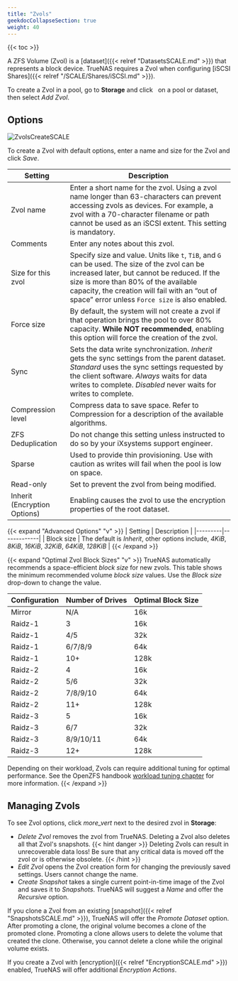 ```yaml
---
title: "Zvols"
geekdocCollapseSection: true
weight: 40
---
```


{{< toc >}}

A ZFS Volume (Zvol) is a [dataset]({{< relref "DatasetsSCALE.md" >}}) that represents a block device.
TrueNAS requires a Zvol when configuring [iSCSI Shares]({{< relref "/SCALE/Shares/iSCSI.md" >}}).

To create a Zvol in a pool, go to **Storage** and click <i class="fa fa-ellipsis-v" aria-hidden="true" title="Options"></i>&nbsp; on a pool or dataset, then select *Add Zvol*.

## Options

![ZvolsCreateSCALE](/images/SCALE/ZvolsCreateSCALE.png "Creating a new Zvol")

To create a Zvol with default options, enter a name and size for the Zvol and click *Save*.

| Setting | Description |
|---------|-------------|
| Zvol name | Enter a short name for the zvol. Using a zvol name longer than 63-characters can prevent accessing zvols as devices. For example, a zvol with a 70-character filename or path cannot be used as an iSCSI extent. This setting is mandatory. |
| Comments | Enter any notes about this zvol. |
| Size for this zvol | Specify size and value. Units like `t`, `TiB`, and `G` can be used. The size of the zvol can be increased later, but cannot be reduced. If the size is more than 80% of the available capacity, the creation will fail with an “out of space” error unless `Force size` is also enabled. |
| Force size | By default, the system will not create a zvol if that operation brings the pool to over 80% capacity. **While NOT recommended**, enabling this option will force the creation of the zvol. |
| Sync | Sets the data write synchronization. *Inherit* gets the sync settings from the parent dataset. *Standard* uses the sync settings requested by the client software. *Always* waits for data writes to complete. *Disabled* never waits for writes to complete. |
| Compression level  | Compress data to save space. Refer to Compression for a description of the available algorithms. |
| ZFS Deduplication | Do not change this setting unless instructed to do so by your iXsystems support engineer. |
| Sparse | Used to provide thin provisioning. Use with caution as writes will fail when the pool is low on space. |
| Read-only | Set to prevent the zvol from being modified. |
| Inherit (Encryption Options) | Enabling causes the zvol to use the encryption properties of the root dataset. |

{{< expand "Advanced Options" "v" >}}
| Setting | Description |
|---------|-------------|
| Block size | The default is *Inherit*, other options include, *4KiB*, *8KiB*, *16KiB*, *32KiB*, *64KiB*, *128KiB* |
{{< /expand >}}

{{< expand "Optimal Zvol Block Sizes" "v" >}}
TrueNAS automatically recommends a space-efficient *block size* for new zvols. This table shows the minimum recommended volume *block size* values. Use the *Block size* drop-down to change the value.

| Configuration | Number of Drives | Optimal Block Size | 
|---------------|-------|-------|
| Mirror | N/A | 16k |
| Raidz-1 | 3 | 16k |
| Raidz-1 | 4/5 | 32k |
| Raidz-1 | 6/7/8/9 | 64k |
| Raidz-1 | 10+ | 128k |
| Raidz-2 | 4 | 16k |
| Raidz-2 | 5/6 | 32k |
| Raidz-2 | 7/8/9/10 | 64k |
| Raidz-2 | 11+ | 128k |
| Raidz-3 | 5 | 16k |
| Raidz-3 | 6/7 | 32k |
| Raidz-3 | 8/9/10/11 | 64k |
| Raidz-3 | 12+ | 128k |

Depending on their workload, Zvols can require additional tuning for optimal performance. See the OpenZFS handbook [workload tuning chapter](https://openzfs.github.io/openzfs-docs/Performance%20and%20Tuning/Workload%20Tuning.html) for more information.
{{< /expand >}}

## Managing Zvols

To see Zvol options, click <i class="material-icons" aria-hidden="true" title="Options">more_vert</i> next to the desired zvol in **Storage**:

* *Delete Zvol* removes the zvol from TrueNAS. Deleting a Zvol also deletes all that Zvol's snapshots.
  {{< hint danger >}}
  Deleting Zvols can result in unrecoverable data loss!
  Be sure that any critical data is moved off the zvol or is otherwise obsolete.
  {{< /hint >}}
* *Edit Zvol* opens the Zvol creation form for changing the previously saved settings. Users cannot change the name.
* *Create Snapshot* takes a single current point-in-time image of the Zvol and saves it to *Snapshots*. TrueNAS will suggest a *Name* and offer the *Recursive* option.

If you clone a Zvol from an existing [snapshot]({{< relref "SnapshotsSCALE.md" >}}), TrueNAS will offer the *Promote Dataset* option.
After promoting a clone, the original volume becomes a clone of the promoted clone. Promoting a clone allows users to delete the volume that created the clone.
Otherwise, you cannot delete a clone while the original volume exists.

If you create a Zvol with [encryption]({{< relref "EncryptionSCALE.md" >}}) enabled, TrueNAS will offer additional *Encryption Actions*.
